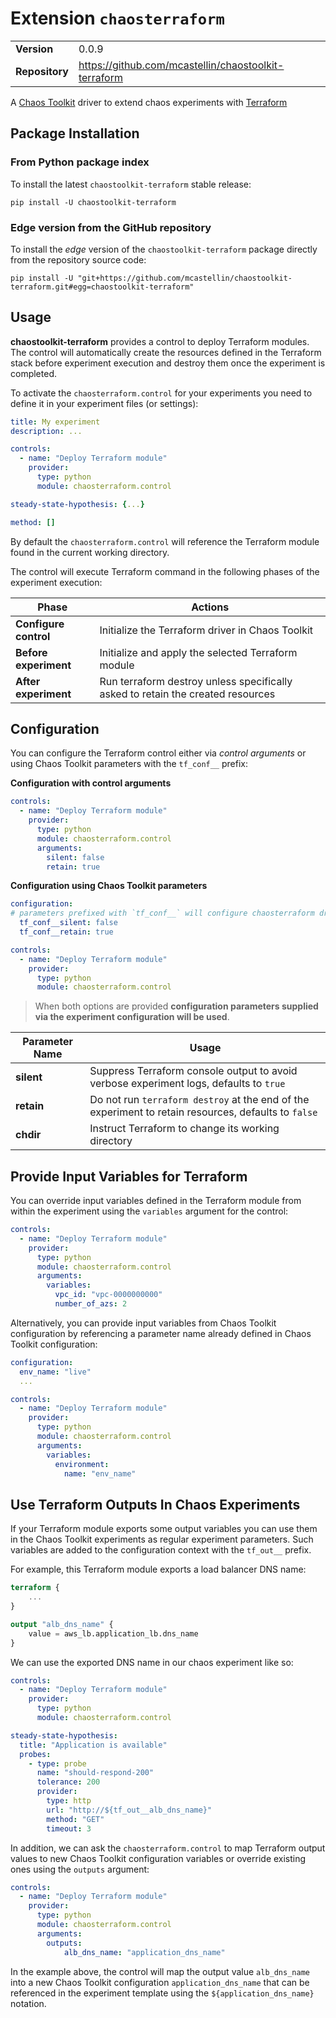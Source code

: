 # Extension `chaosterraform`

|                       |               |
| --------------------- | ------------- |
| **Version**           | 0.0.9 |
| **Repository**        | https://github.com/mcastellin/chaostoolkit-terraform |



A [Chaos Toolkit](https://chaostoolkit.org/) driver to extend chaos experiments with [Terraform](https://www.terraform.io/)

## Package Installation

### From Python package index

To install the latest `chaostoolkit-terraform` stable release:

```shell
pip install -U chaostoolkit-terraform
```

### Edge version from the GitHub repository

To install the *edge* version of the `chaostoolkit-terraform` package directly from the repository source code:

```shell
pip install -U "git+https://github.com/mcastellin/chaostoolkit-terraform.git#egg=chaostoolkit-terraform"
```

## Usage

**chaostoolkit-terraform** provides a control to deploy Terraform modules. The control will automatically create the resources defined in the Terraform stack before experiment execution and destroy them once the experiment is completed.

To activate the `chaosterraform.control` for your experiments you need to define it in your experiment files (or settings):

```yaml
title: My experiment
description: ...

controls:
  - name: "Deploy Terraform module"
    provider:
      type: python
      module: chaosterraform.control

steady-state-hypothesis: {...}

method: []
```

By default the `chaosterraform.control` will reference the Terraform module found in the current working directory.

The control will execute Terraform command in the following phases of the experiment execution:

| Phase                 | Actions |
| --------------------- | ------- |
| **Configure control** | Initialize the Terraform driver in Chaos Toolkit|
| **Before experiment** | Initialize and apply the selected Terraform module |
| **After experiment**  | Run terraform destroy unless specifically asked to retain the created resources |

## Configuration

You can configure the Terraform control either via *control arguments* or using Chaos Toolkit parameters with the `tf_conf__` prefix:

**Configuration with control arguments**
```yaml
controls:
  - name: "Deploy Terraform module"
    provider:
      type: python
      module: chaosterraform.control
      arguments:
        silent: false
        retain: true
```

**Configuration using Chaos Toolkit parameters**
```yaml
configuration:
# parameters prefixed with `tf_conf__` will configure chaosterraform driver
  tf_conf__silent: false
  tf_conf__retain: true

controls:
  - name: "Deploy Terraform module"
    provider:
      type: python
      module: chaosterraform.control
```

> When both options are provided **configuration parameters supplied via the experiment configuration will
> be used**.


| Parameter Name        | Usage |
| --------------------- | ------- |
| **silent** | Suppress Terraform console output to avoid verbose experiment logs, defaults to `true`|
| **retain** | Do not run `terraform destroy` at the end of the experiment to retain resources, defaults to `false` |
| **chdir** | Instruct Terraform to change its working directory |

## Provide Input Variables for Terraform

You can override input variables defined in the Terraform module from within the experiment using the `variables` argument for the control:

```yaml
controls:
  - name: "Deploy Terraform module"
    provider:
      type: python
      module: chaosterraform.control
      arguments:
        variables:
          vpc_id: "vpc-0000000000"
          number_of_azs: 2
```

Alternatively, you can provide input variables from Chaos Toolkit configuration by referencing a parameter name already defined in Chaos Toolkit configuration:

```yaml
configuration:
  env_name: "live"
  ...

controls:
  - name: "Deploy Terraform module"
    provider:
      type: python
      module: chaosterraform.control
      arguments:
        variables:
          environment:
            name: "env_name"
```

## Use Terraform Outputs In Chaos Experiments

If your Terraform module exports some output variables you can use them in the Chaos Toolkit experiments
as regular experiment parameters. Such variables are added to the configuration context with the `tf_out__` prefix.

For example, this Terraform module exports a load balancer DNS name:

```terraform
terraform {
    ...
}

output "alb_dns_name" {
    value = aws_lb.application_lb.dns_name
}
```

We can use the exported DNS name in our chaos experiment like so:

```yaml
controls:
  - name: "Deploy Terraform module"
    provider:
      type: python
      module: chaosterraform.control

steady-state-hypothesis:
  title: "Application is available"
  probes:
    - type: probe
      name: "should-respond-200"
      tolerance: 200
      provider:
        type: http
        url: "http://${tf_out__alb_dns_name}"
        method: "GET"
        timeout: 3
```

In addition, we can ask the `chaosterraform.control` to map Terraform output values to new Chaos Toolkit configuration variables or override existing ones using the `outputs` argument:

```yaml
controls:
  - name: "Deploy Terraform module"
    provider:
      type: python
      module: chaosterraform.control
      arguments:
        outputs:
            alb_dns_name: "application_dns_name"
```

In the example above, the control will map the output value `alb_dns_name` into a new Chaos Toolkit configuration `application_dns_name` that can be referenced in the experiment template using the `${application_dns_name}` notation.





